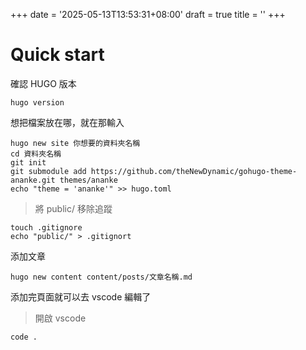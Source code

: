 +++
date = '2025-05-13T13:53:31+08:00'
draft = true
title = ''
+++

# Quick start

確認 HUGO 版本
```bash=
hugo version
```



想把檔案放在哪，就在那輸入

```bash=
hugo new site 你想要的資料夾名稱 
cd 資料夾名稱
git init
git submodule add https://github.com/theNewDynamic/gohugo-theme-ananke.git themes/ananke
echo "theme = 'ananke'" >> hugo.toml

```

>將 public/ 移除追蹤
```bash=
touch .gitignore
echo "public/" > .gitignort
```


添加文章

```bash=
hugo new content content/posts/文章名稱.md
```

添加完頁面就可以去 vscode 編輯了
>開啟 vscode  
```bash=
code .
```